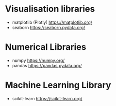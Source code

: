 # Visualisation libraries 

- matplotlib (Plotly) https://matplotlib.org/
- seaborn https://seaborn.pydata.org/

# Numerical Libraries 
- numpy https://numpy.org/
- pandas https://pandas.pydata.org/

# Machine Learning Library 
- scikit-learn https://scikit-learn.org/
